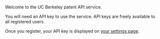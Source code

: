 Welcome to the UC Berkeley patent API service.

You will need an API key to use the service. API keys are freely
available to all registered users. 

Once you register, your API key is displayed on 
[your settings page](/users/edit).


